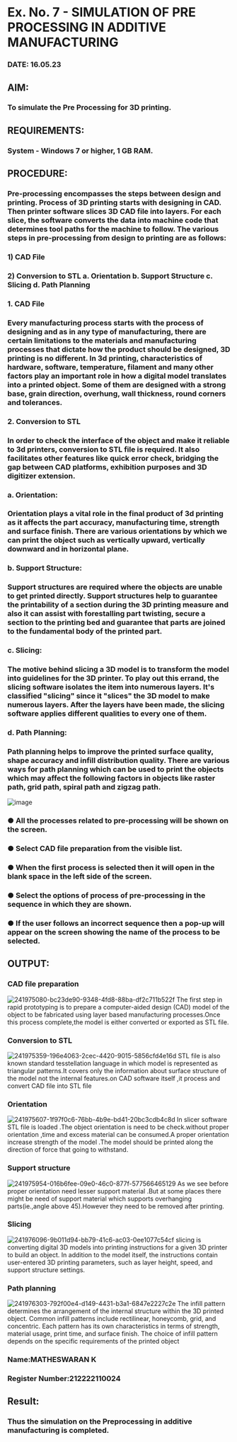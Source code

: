 # Ex. No. 7 - SIMULATION OF PRE PROCESSING IN ADDITIVE MANUFACTURING
### DATE: 16.05.23
## AIM:
### To simulate the Pre Processing for 3D printing.

## REQUIREMENTS:
### System - Windows 7 or higher, 1 GB RAM.

## PROCEDURE:
### Pre-processing encompasses the steps between design and printing. Process of 3D printing starts with designing in CAD. Then printer software slices 3D CAD file into layers. For each slice, the software converts the data into machine code that determines tool paths for the machine to follow. The various steps in pre-processing from design to printing are as follows:

### 1)	CAD File
### 2)	Conversion to STL a. Orientation b. Support Structure c. Slicing d. Path Planning

### 1. CAD File
### Every manufacturing process starts with the process of designing and as in any type of manufacturing, there are certain limitations to the materials and manufacturing processes that dictate how the product should be designed, 3D printing is no different. In 3d printing, characteristics of hardware, software, temperature, filament and many other factors play an important role in how a digital model translates into a printed object. Some of them are designed with a strong base, grain direction, overhung, wall thickness, round corners and tolerances.

### 2. Conversion to STL
### In order to check the interface of the object and make it reliable to 3d printers, conversion to STL file is required. It also facilitates other features like quick error check, bridging the gap between CAD platforms, exhibition purposes and 3D digitizer extension.

### a. Orientation:
### Orientation plays a vital role in the final product of 3d printing as it affects the part accuracy, manufacturing time, strength and surface finish. There are various orientations by which we can print the object such as vertically upward, vertically downward and in horizontal plane.

### b. Support Structure:
### Support structures are required where the objects are unable to get printed directly. Support structures help to guarantee the printability of a section during the 3D printing measure and also it can assist with forestalling part twisting, secure a section to the printing bed and guarantee that parts are joined to the fundamental body of the printed part.

### c. Slicing:
### The motive behind slicing a 3D model is to transform the model into guidelines for the 3D printer. To play out this errand, the slicing software isolates the item into numerous layers. It's classified "slicing" since it "slices" the 3D model to make numerous layers. After the layers have been made, the slicing software applies different qualities to every one of them.

### d. Path Planning:
### Path planning helps to improve the printed surface quality, shape accuracy and infill distribution quality. There are various ways for path planning which can be used to print the objects which may affect the following factors in objects like raster path, grid path, spiral path and zigzag path.

![image](https://github.com/Sellakumar1987/Ex.-No.-7---SIMULATION-OF-PRE--PROCESSING-IN-ADDITIVE-MANUFACTURING/assets/113594316/baef8515-67d7-4c96-accc-4ee88035c9e7)

### ●	All the processes related to pre-processing will be shown on the screen.
### ●	Select CAD file preparation from the visible list.
### ●	When the first process is selected then it will open in the blank space in the left side of the screen.
### ●	Select the options of process of pre-processing in the sequence in which they are shown.
### ●	If the user follows an incorrect sequence then a pop-up will appear on the screen showing the name of the process to be selected.

## OUTPUT:
### CAD file preparation
![241975080-bc23de90-9348-4fd8-88ba-df2c711b522f](https://github.com/mathes6112004/Ex.-No.-7---SIMULATION-OF-PRE--PROCESSING-IN-ADDITIVE-MANUFACTURING/assets/119477782/63f7c6f0-7baf-4e54-bffa-b993ca6dd3a1)
The first step in rapid prototyping is to prepare a computer-aided design (CAD) model of the object to be fabricated using layer based manufacturing processes.Once this process complete,the model is either converted or exported as STL  file.
### Conversion to STL
![241975359-196e4063-2cec-4420-9015-5856cfd4e16d](https://github.com/mathes6112004/Ex.-No.-7---SIMULATION-OF-PRE--PROCESSING-IN-ADDITIVE-MANUFACTURING/assets/119477782/d480d177-1857-4309-9767-cf3783c7cb35)
STL file is also known standard tesstellation language in which model is represented as triangular patterns.It covers only the information about surface structure of the model not the internal features.on CAD software itself ,it process and convert CAD file into STL  file
### Orientation
![241975607-1f97f0c6-76bb-4b9e-bd41-20bc3cdb4c8d](https://github.com/mathes6112004/Ex.-No.-7---SIMULATION-OF-PRE--PROCESSING-IN-ADDITIVE-MANUFACTURING/assets/119477782/1fece459-b475-4a98-924d-c1d71bc00346)
In slicer software STL file is loaded .The object orientation is need to be check.without proper orientation ,time and excess material can be consumed.A proper orientation increase strength of the model .The model should be printed along the direction of force that going to withstand.
### Support structure
![241975954-016b6fee-09e0-46c0-877f-577566465129](https://github.com/mathes6112004/Ex.-No.-7---SIMULATION-OF-PRE--PROCESSING-IN-ADDITIVE-MANUFACTURING/assets/119477782/f154549f-9728-432c-8350-dce66679a3f4)
As we see before proper orientation need lesser support material .But at some places there might be need of support material which supports overhanging parts(ie.,angle above 45).However they need to be removed after printing.
### Slicing
![241976096-9b011d94-bb79-41c6-ac03-0ee1077c54cf](https://github.com/mathes6112004/Ex.-No.-7---SIMULATION-OF-PRE--PROCESSING-IN-ADDITIVE-MANUFACTURING/assets/119477782/7e5c2310-27d8-486e-9e07-d1300d7c4ef6)
slicing is converting digital 3D models into printing instructions for a given 3D printer to build an object. In addition to the model itself, the instructions contain user-entered 3D printing parameters, such as layer height, speed, and support structure settings.
### Path planning
![241976303-792f00e4-d149-4431-b3a1-6847e2227c2e](https://github.com/mathes6112004/Ex.-No.-7---SIMULATION-OF-PRE--PROCESSING-IN-ADDITIVE-MANUFACTURING/assets/119477782/cbe580b7-157d-43de-b105-f37187c535b5)
The infill pattern determines the arrangement of the internal structure within the 3D printed object. Common infill patterns include rectilinear, honeycomb, grid, and concentric. Each pattern has its own characteristics in terms of strength, material usage, print time, and surface finish. The choice of infill pattern depends on the specific requirements of the printed object

### Name:MATHESWARAN K
### Register Number:212222110024

## Result: 
### Thus the simulation on the Preprocessing in additive manufacturing is completed.
